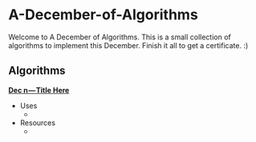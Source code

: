# A-December-of-Algorithms
Welcome to A December of Algorithms. This is a small collection of algorithms to implement this December. Finish it all to get a certificate. :)

## Algorithms
[**Dec n — Title Here**](https://github.com/https://github.com/SVCE-ACM/A-December-of-Algorithms/December-n)
- Uses
  - <Uses Body>
- Resources
  - <Resources Body>
